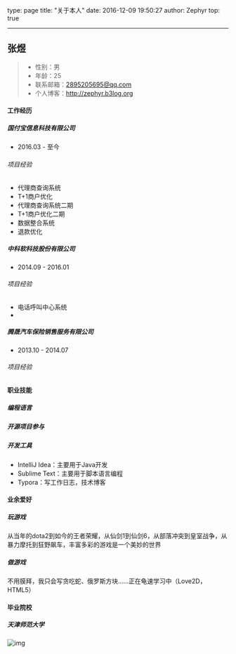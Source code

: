 type: page
title: "关于本人"
date: 2016-12-09 19:50:27
author: Zephyr
top: true

---

## 张煜

> * 性别：男
> * 年龄：25
> * 联系邮箱：2895205695@qq.com
> * 个人博客：http://zephyr.b3log.org

#### 工作经历

##### 国付宝信息科技有限公司
* 2016.03 - 至今

###### 项目经验

* 代理商查询系统
* T+1商户优化
* 代理商查询系统二期
* T+1商户优化二期
* 数据整合系统
* 退款优化

##### 中科软科技股份有限公司

* 2014.09 - 2016.01

###### 项目经验

* 电话呼叫中心系统
* ​

##### 腾晟汽车保险销售服务有限公司

* 2013.10 - 2014.07

###### 项目经验



#### 职业技能

##### 编程语言

##### 开源项目参与

##### 开发工具

* IntelliJ Idea：主要用于Java开发
* Sublime Text：主要用于脚本语言编程
* Typora：写工作日志，技术博客

#### 业余爱好

##### 玩游戏

从当年的dota2到如今的王者荣耀，从仙剑1到仙剑6，从部落冲突到皇室战争，从暴力摩托到狂野飙车，丰富多彩的游戏是一个美妙的世界

##### 做游戏

不用膜拜，我只会写贪吃蛇、俄罗斯方块……正在龟速学习中（Love2D，HTML5）

#### 毕业院校

##### 天津师范大学

![img](file:///C:\Users\Zephyr\AppData\Roaming\Tencent\Users\2895205695\QQ\WinTemp\RichOle\8]G{2QOMLQD63@39G]`}YTL.png)


